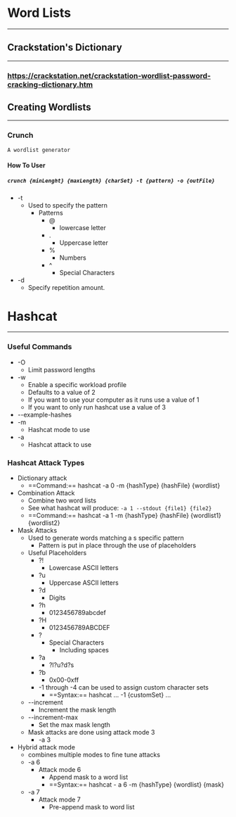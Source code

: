# Word Lists
***
## Crackstation's Dictionary
***
### https://crackstation.net/crackstation-wordlist-password-cracking-dictionary.htm
## Creating Wordlists
***
### Crunch
	A wordlist generator
#### How To User
##### `crunch {minLenght} {maxLength} {charSet} -t {pattern} -o {outFile}`
- -t
	- Used to specify the pattern
		- Patterns
			- @
				- lowercase letter
			- .
				- Uppercase letter
			- %
				- Numbers
			- ^
				- Special Characters
- -d
	- Specify repetition amount.
# Hashcat
***
### Useful Commands
- -O
	- Limit password lengths
- -w
	- Enable a specific workload profile
	- Defaults to a value of 2
	- If you want to use your computer as it runs use a value of 1
	- If you want to only run hashcat use a value of 3
- --example-hashes
- -m
	- Hashcat mode to use 
- -a
	- Hashcat attack to use
### Hashcat Attack Types
- Dictionary attack
	- ==Command:==  hashcat -a 0 -m {hashType} {hashFile} {wordlist}
- Combination Attack
	- Combine two word lists
	- See what hashcat will produce:  `-a 1 --stdout {file1} {file2}`
	- ==Command:==  hashcat -a 1 -m  {hashType} {hashFile} {wordlist1} {wordlist2}
- Mask Attacks
	- Used to generate words matching a s specific pattern
		- Pattern is put in place through the use of placeholders
	- Useful Placeholders
		- ?!
			- Lowercase ASCII letters
		- ?u
			- Uppercase ASCII letters
		- ?d
			- Digits
		- ?h
			- 0123456789abcdef
		- ?H
			- 0123456789ABCDEF
		- ?
			- Special Characters
				- Including spaces
		- ?a
			- ?l?u?d?s
		- ?b
			- 0x00-0xff
		- -1 through -4 can be used to assign custom character sets
			- ==Syntax:==  hashcat ... -1 {customSet} ...
	- --increment
		- Increment the mask length
	- --increment-max
		- Set the max mask length
	- Mask attacks are done using attack mode 3
		- -a 3
- Hybrid attack mode
	- combines multiple modes to fine tune attacks
	- -a 6
		- Attack mode 6
			- Append mask to a word list
			- ==Syntax:==  hashcat - a 6 -m {hashType} {wordlist} {mask}
	- -a 7
		- Attack mode 7
			- Pre-append mask to word list

